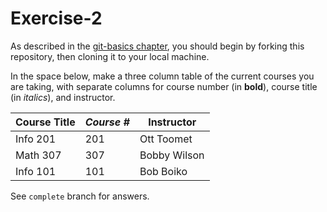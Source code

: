 # Exercise-2

As described in the [git-basics
chapter](https://info201.github.io/git-basics.html), you should begin
by forking this repository, then cloning it to your local machine.

In the space below, make a three column table of the current courses
you are taking, with separate columns for course number (in **bold**),
course title (in _italics_), and instructor.

| Course Title  | _Course #_    | Instructor   |
| ------------- | ------------- | ------------ |
| Info 201      | 201           | Ott Toomet   |
| Math 307      | 307           | Bobby Wilson |
| Info 101      | 101           | Bob Boiko    |

See `complete` branch for answers.
